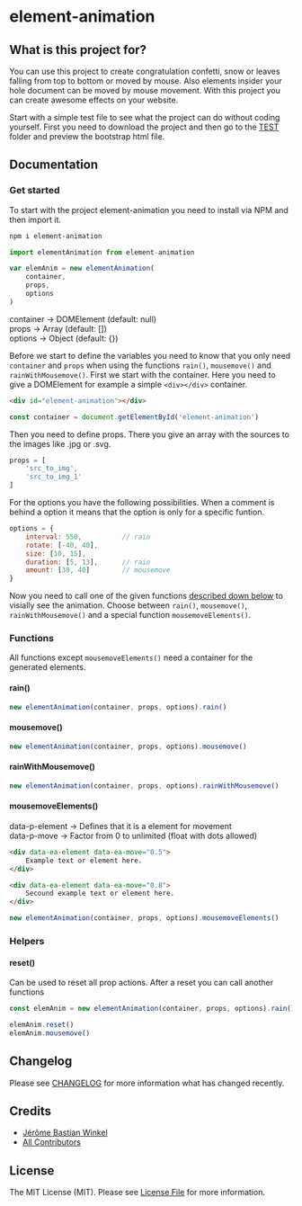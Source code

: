 # element-animation

## What is this project for?
You can use this project to create congratulation confetti, snow or leaves falling from top to bottom or moved by mouse. Also elements insider your hole document can be moved by mouse movement. With this project you can create awesome effects on your website.

Start with a simple test file to see what the project can do without coding yourself. First you need to download the project and then go to the [TEST](./test/) folder and preview the bootstrap html file.

## Documentation

### Get started

To start with the project element-animation you need to install via NPM and then import it.

```bash
npm i element-animation
```

```javascript
import elementAnimation from element-animation

var elemAnim = new elementAnimation(
    container,
    props,
    options
)
```

container -> DOMElement (default: null) \
props -> Array (default: []) \
options -> Object (default: {})

Before we start to define the variables you need to know that you only need `container` and `props` when using the functions `rain()`, `mousemove()` and `rainWithMousemove()`.
First we start with the container. Here you need to give a DOMElement for example a simple `<div></div>` container.

```html
<div id="element-animation"></div>
```

```javascript
const container = document.getElementById('element-animation')
```

Then you need to define props. There you give an array with the sources to the images like .jpg or .svg.

```javascript
props = [
    'src_to_img',
    'src_to_img_1'
]
```

For the options you have the following possibilities. When a comment is behind a option it means that the option is only for a specific funtion.

```javascript
options = {
    interval: 550,          // rain
    rotate: [-40, 40],
    size: [10, 15],
    duration: [5, 13],      // rain
    amount: [30, 40]        // mousemove
}
```

Now you need to call one of the given functions [described down below](#functions) to visially see the animation. Choose between `rain()`, `mousemove()`, `rainWithMousemove()` and a special function `mousemoveElements()`.

### Functions

All functions except `mousemoveElements()` need a container for the generated elements.

#### rain()
```javascript
new elementAnimation(container, props, options).rain()
```

#### mousemove()
```javascript
new elementAnimation(container, props, options).mousemove()
```

#### rainWithMousemove()
```javascript
new elementAnimation(container, props, options).rainWithMousemove()
```

#### mousemoveElements()
data-p-element -> Defines that it is a element for movement
<br>data-p-move -> Factor from 0 to unlimited (float with dots allowed)

```html
<div data-ea-element data-ea-move="0.5">
    Example text or element here.
</div>

<div data-ea-element data-ea-move="0.8">
    Secound example text or element here.
</div>
```

```javascript
new elementAnimation(container, props, options).mousemoveElements()
```

### Helpers

#### reset()
Can be used to reset all prop actions.
After a reset you can call another functions

```javascript
const elemAnim = new elementAnimation(container, props, options).rain()

elemAnim.reset()
elemAnim.mousemove()
```

## Changelog
Please see [CHANGELOG](CHANGELOG.md) for more information what has changed recently.

## Credits
- [Jérôme Bastian Winkel](https://github.com/jersyfi)
- [All Contributors](../../contributors)

## License
The MIT License (MIT). Please see [License File](LICENSE) for more information.
